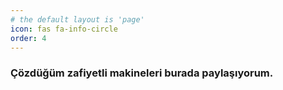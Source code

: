 ```yaml
---
# the default layout is 'page'
icon: fas fa-info-circle
order: 4
---
```


### Çözdüğüm zafiyetli makineleri burada paylaşıyorum.
